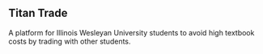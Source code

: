 ## Titan Trade

A platform for Illinois Wesleyan University students to avoid high textbook costs by trading with other students. 
